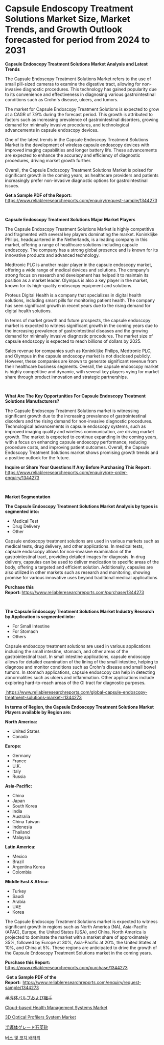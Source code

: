 <p><h1>Capsule Endoscopy Treatment Solutions Market Size, Market Trends, and Growth Outlook forecasted for period from 2024 to 2031</h1></p><p><strong>Capsule Endoscopy Treatment Solutions Market Analysis and Latest Trends</strong></p>
<p><p>The Capsule Endoscopy Treatment Solutions Market refers to the use of small pill-sized cameras to examine the digestive tract, allowing for non-invasive diagnostic procedures. This technology has gained popularity due to its convenience and effectiveness in diagnosing various gastrointestinal conditions such as Crohn's disease, ulcers, and tumors.</p><p>The market for Capsule Endoscopy Treatment Solutions is expected to grow at a CAGR of 7.9% during the forecast period. This growth is attributed to factors such as increasing prevalence of gastrointestinal disorders, growing demand for minimally invasive procedures, and technological advancements in capsule endoscopy devices.</p><p>One of the latest trends in the Capsule Endoscopy Treatment Solutions Market is the development of wireless capsule endoscopy devices with improved imaging capabilities and longer battery life. These advancements are expected to enhance the accuracy and efficiency of diagnostic procedures, driving market growth further.</p><p>Overall, the Capsule Endoscopy Treatment Solutions Market is poised for significant growth in the coming years, as healthcare providers and patients increasingly prefer non-invasive diagnostic options for gastrointestinal issues.</p></p>
<p><strong>Get a Sample PDF of the Report:&nbsp;</strong> <a href="https://www.reliableresearchreports.com/enquiry/request-sample/1344273">https://www.reliableresearchreports.com/enquiry/request-sample/1344273</a></p>
<p>&nbsp;</p>
<p><strong>Capsule Endoscopy Treatment Solutions Major Market Players</strong></p>
<p><p>The Capsule Endoscopy Treatment Solutions Market is highly competitive and fragmented with several key players dominating the market. Koninklijke Philips, headquartered in the Netherlands, is a leading company in this market, offering a range of healthcare solutions including capsule endoscopy. The company has a strong global presence and is known for its innovative products and advanced technology.</p><p>Medtronic PLC is another major player in the capsule endoscopy market, offering a wide range of medical devices and solutions. The company's strong focus on research and development has helped it to maintain its position as a market leader. Olympus is also a key player in the market, known for its high-quality endoscopy equipment and solutions.</p><p>Proteus Digital Health is a company that specializes in digital health solutions, including smart pills for monitoring patient health. The company has seen significant growth in recent years due to the rising demand for digital health solutions.</p><p>In terms of market growth and future prospects, the capsule endoscopy market is expected to witness significant growth in the coming years due to the increasing prevalence of gastrointestinal diseases and the growing demand for minimally invasive diagnostic procedures. The market size of capsule endoscopy is expected to reach billions of dollars by 2025.</p><p>Sales revenue for companies such as Koninklijke Philips, Medtronic PLC, and Olympus in the capsule endoscopy market is not disclosed publicly. However, these companies are known to generate significant revenue from their healthcare business segments. Overall, the capsule endoscopy market is highly competitive and dynamic, with several key players vying for market share through product innovation and strategic partnerships.</p></p>
<p>&nbsp;</p>
<p><strong>What Are The Key Opportunities For Capsule Endoscopy Treatment Solutions Manufacturers?</strong></p>
<p><p>The Capsule Endoscopy Treatment Solutions market is witnessing significant growth due to the increasing prevalence of gastrointestinal disorders and the rising demand for non-invasive diagnostic procedures. Technological advancements in capsule endoscopy systems, such as improved imaging quality and wireless communication, are driving market growth. The market is expected to continue expanding in the coming years, with a focus on enhancing capsule endoscopy performance, reducing procedure costs, and improving patient outcomes. Overall, the Capsule Endoscopy Treatment Solutions market shows promising growth trends and a positive outlook for the future.</p></p>
<p><strong>Inquire or Share Your Questions If Any Before Purchasing This Report:</strong> <a href="https://www.reliableresearchreports.com/enquiry/pre-order-enquiry/1344273">https://www.reliableresearchreports.com/enquiry/pre-order-enquiry/1344273</a></p>
<p>&nbsp;</p>
<p><strong>Market Segmentation</strong></p>
<p><strong>The Capsule Endoscopy Treatment Solutions Market Analysis by types is segmented into:</strong></p>
<p><ul><li>Medical Test</li><li>Drug Delivery</li><li>Other</li></ul></p>
<p><p>Capsule endoscopy treatment solutions are used in various markets such as medical tests, drug delivery, and other applications. In medical tests, capsule endoscopy allows for non-invasive examination of the gastrointestinal tract, providing detailed images for diagnosis. In drug delivery, capsules can be used to deliver medication to specific areas of the body, offering a targeted and efficient solution. Additionally, capsules are also utilized in other markets such as research and monitoring, showing promise for various innovative uses beyond traditional medical applications.</p></p>
<p><strong>Purchase this Report:&nbsp;</strong><a href="https://www.reliableresearchreports.com/purchase/1344273">https://www.reliableresearchreports.com/purchase/1344273</a></p>
<p>&nbsp;</p>
<p><strong>The Capsule Endoscopy Treatment Solutions Market Industry Research by Application is segmented into:</strong></p>
<p><ul><li>For Small Intestine</li><li>For Stomach</li><li>Others</li></ul></p>
<p><p>Capsule endoscopy treatment solutions are used in various applications including the small intestine, stomach, and other areas of the gastrointestinal tract. In small intestine applications, capsule endoscopy allows for detailed examination of the lining of the small intestine, helping to diagnose and monitor conditions such as Crohn's disease and small bowel tumors. In stomach applications, capsule endoscopy can help in detecting abnormalities such as ulcers and inflammation. Other applications include exploring hard-to-reach areas of the GI tract for diagnostic purposes.</p></p>
<p><a href="https://www.reliableresearchreports.com/global-capsule-endoscopy-treatment-solutions-market-r1344273">&nbsp;https://www.reliableresearchreports.com/global-capsule-endoscopy-treatment-solutions-market-r1344273</a></p>
<p><strong>In terms of Region, the Capsule Endoscopy Treatment Solutions Market Players available by Region are:</strong></p>
<p>
    <p> <strong> North America: </strong>
        <ul>
            <li>United States</li>
            <li>Canada</li>
        </ul>
        </p> 
    <p> <strong> Europe: </strong>
        <ul>
            <li>Germany</li>
            <li>France</li>
            <li>U.K.</li>
            <li>Italy</li>
            <li>Russia</li>
        </ul>
        </p> 
    <p> <strong> Asia-Pacific: </strong>
        <ul>
            <li>China</li>
            <li>Japan</li>
            <li>South Korea</li>
            <li>India</li>
            <li>Australia</li>
            <li>China Taiwan</li>
            <li>Indonesia</li>
            <li>Thailand</li>
            <li>Malaysia</li>
        </ul>
        </p> 
    <p> <strong> Latin America: </strong>
        <ul>
            <li>Mexico</li>
            <li>Brazil</li>
            <li>Argentina Korea</li>
            <li>Colombia</li>
        </ul>
        </p> 
    <p> <strong> Middle East & Africa: </strong>
        <ul>
            <li>Turkey</li>
            <li>Saudi</li>
            <li>Arabia</li>
            <li>UAE</li>
            <li>Korea</li>
        </ul>
    </p>
    </p>
<p><p>The Capsule Endoscopy Treatment Solutions market is expected to witness significant growth in regions such as North America (NA), Asia-Pacific (APAC), Europe, the United States (USA), and China. North America is projected to dominate the market with a market share of approximately 35%, followed by Europe at 30%, Asia-Pacific at 20%, the United States at 10%, and China at 5%. These regions are anticipated to drive the growth of the Capsule Endoscopy Treatment Solutions market in the coming years.</p></p>
<p><strong>Purchase this Report: </strong><a href="https://www.reliableresearchreports.com/purchase/1344273">https://www.reliableresearchreports.com/purchase/1344273</a></p>
<p>&nbsp;<strong>Get a Sample PDF of the Report:&nbsp;&nbsp;</strong><a href="https://www.reliableresearchreports.com/enquiry/request-sample/1344273">https://www.reliableresearchreports.com/enquiry/request-sample/1344273</a></p>
<p><strong></strong></p>
<p><p><a href="https://github.com/dandier2003/Market-Research-Report-List-1/blob/main/600961699898.md">半導体バルブおよび継手</a></p><p><a href="https://github.com/dimitrishawkinswaynenp91rgz/Market-Research-Report-List-2/blob/main/cloud-based-health-management-systems-market.md">Cloud-based Health Management Systems Market</a></p><p><a href="https://github.com/gladysalidde/Market-Research-Report-List-1/blob/main/3d-optical-profilers-system-market.md">3D Optical Profilers System Market</a></p><p><a href="https://github.com/sghwr779811674/Market-Research-Report-List-2/blob/main/664166999897.md">半導体グレード石英砂</a></p><p><a href="https://github.com/Tristiarton768456/Market-Research-Report-List-2/blob/main/285260191250.md">버스 및 코치 배터리</a></p></p>